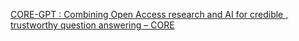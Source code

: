 [CORE-GPT : Combining Open Access research and AI for credible , trustworthy question answering – CORE](https://qi.tc/qi/112155)